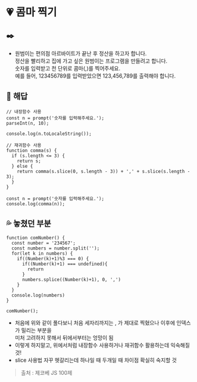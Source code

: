 # :heartpulse: 콤마 찍기
## :black_nib: 

* 원범이는 편의점 아르바이트가 끝난 후 정산을 하고자 합니다.   
정산을 빨리하고 집에 가고 싶은 원범이는 프로그램을 만들려고 합니다.   
숫자를 입력받고 천 단위로 콤마(,)를 찍어주세요.   
예를 들어, 123456789를 입력받았으면 123,456,789를 출력해야 합니다.   

## :speech_balloon: 해답

```
// 내장함수 사용
const n = prompt('숫자를 입력해주세요.');
parseInt(n, 10);

console.log(n.toLocaleString());

// 재귀함수 사용
function comma(s) {
  if (s.length <= 3) {
    return s;
  } else {
    return comma(s.slice(0, s.length - 3)) + ',' + s.slice(s.length - 3);
  }
}

const n = prompt('숫자를 입력해주세요.');
console.log(comma(n));
```

## :sweat_drops: 놓쳤던 부분
```
function comNumber() {
  const number = '234567';
  const numbers = number.split('');
  for(let k in numbers) {
    if((Number(k)+1)%3 === 0) {
      if((Number(k)+1) === undefined){
        return
      }
      numbers.splice((Number(k)+1), 0, ',')
    }
  }
  console.log(numbers)
}

comNumber();
```
* 처음에 위와 같이 풀다보니 처음 세자리까지는 , 가 제대로 찍혔으나 이후에 인덱스가 밀리는 부분을   
미처 고려하지 못해서 뒤에서부터는 엉망이 됨
* 이렇게 하지말고, 위에서처럼 내장함수 사용하거나 재귀함수 활용하는데 익숙해질 것!
* slice 사용법 자꾸 헷갈리는데 하나일 때 두개일 때 차이점 확실히 숙지할 것

> 출처 : 제코베 JS 100제
